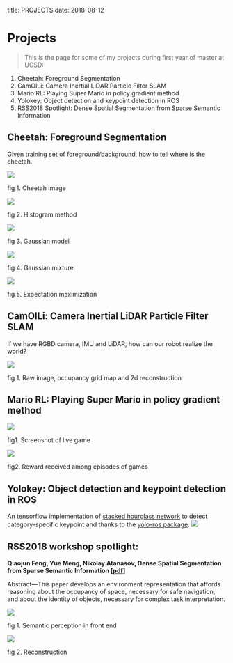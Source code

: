 title: PROJECTS
date: 2018-08-12

# Projects
> This is the page for some of my projects during first year of master at UCSD:


1. Cheetah: Foreground Segmentation
2. CamOILi: Camera Inertial LiDAR Particle Filter SLAM
3. Mario RL: Playing Super Mario in policy gradient method
4. Yolokey: Object detection and keypoint detection in ROS
5. RSS2018 Spotlight: Dense Spatial Segmentation from Sparse Semantic Information

## Cheetah: Foreground Segmentation
Given training set of foreground/background, how to tell where is the cheetah.

![](../static/images/cheetah.bmp)

fig 1. Cheetah image


![](../static/images/HW1-Histogram.png)

fig 2. Histogram method


![](../static/images/HW2-Gaussian.png)

fig 3. Gaussian model


![](../static/images/HW3,4-Bayesian.bmp)

fig 4. Gaussian mixture


![](../static/images/HW5-EMmethod.bmp)

fig 5. Expectation maximization

## CamOILi: Camera Inertial LiDAR Particle Filter SLAM
If we have RGBD camera, IMU and LiDAR, how can our robot realize the world?

![](../static/images/276_rec3.png)

fig 1. Raw image, occupancy grid map and 2d reconstruction


## Mario RL: Playing Super Mario in policy gradient method

![](../static/images/mario-demo.png)

fig1. Screenshot of live game

![](../static/images/epi.png)

fig2. Reward received among episodes of games


## Yolokey: Object detection and keypoint detection in ROS
An tensorflow implementation of [stacked hourglass network](https://github.com/geopavlakos/object3d) to detect category-specific keypoint and thanks to the [yolo-ros package](https://github.com/leggedrobotics/darknet_ros).
![](../static/images/tum-desk.png)

## RSS2018 workshop spotlight: 

**Qiaojun Feng, Yue Meng, Nikolay Atanasov, Dense Spatial Segmentation from Sparse Semantic Information \[[pdf](https://drive.google.com/file/d/1b1C4SMfS0aPwHM7mT4TSl59rD6pnD6gY/view)\]**

Abstract—This paper develops an environment representation that affords reasoning about the occupancy of space, necessary for safe navigation, and about the identity of objects, necessary for complex task interpretation.

![](../static/images/rss2018-1.png)

fig 1. Semantic perception in front end

![](../static/images/rss2018-2.png)

fig 2. Reconstruction